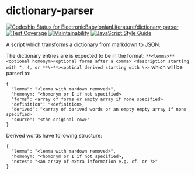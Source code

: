 # dictionary-parser

[ ![Codeship Status for ElectronicBabylonianLiterature/dictionary-parser](https://app.codeship.com/projects/b1517250-34cc-0136-b3a0-0a4605642058/status?branch=master)](https://app.codeship.com/projects/289131)
[![Test Coverage](https://api.codeclimate.com/v1/badges/abcdddb5856e9c92135d/test_coverage)](https://codeclimate.com/github/ElectronicBabylonianLiterature/dictionary-parser/test_coverage)
[![Maintainability](https://api.codeclimate.com/v1/badges/abcdddb5856e9c92135d/maintainability)](https://codeclimate.com/github/ElectronicBabylonianLiterature/dictionary-parser/maintainability)
[![JavaScript Style Guide](https://img.shields.io/badge/code_style-standard-brightgreen.svg)](https://standardjs.com)

A script which transforms a dictionary from markdown to JSON.

The dictionary entries are is expected to be in the format: `**<lemma>** <optional homonym><optional forms after a comma> <description starting with ", (, or **\~**><optinal derived starting with \>>` which will be parsed to:
```
{
  "lemma": "<lemma with mardown removed>",
  "homonym: "<homonym or I if not specified>
  "forms": <array of forms or empty array if none specified>
  "definition": "<definition>,
  "derived": "<array of derived words or an empty empty array if none specified>
  "source": "<the original row>"
}
```

Derived words have following structure:
```
{
  "lemma": "<lemma with mardown removed>",
  "homonym: "<homonym or I if not specified>,
  "notes": "<an array of extra information e.g. cf. or ?>"
}
```
